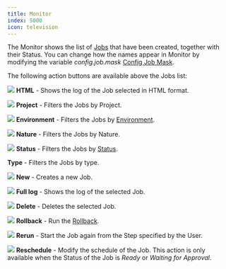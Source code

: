 ```yaml
---
title: Monitor
index: 5000
icon: television
---
```


The Monitor shows the list of [Jobs](/concepts/job) that have been created, together with their Status.  You can change
how the names appear in Monitor by modifying the variable *config.job.mask* [Config Job Mask](/how-to/config-job-mask).

The following action buttons are available above the Jobs list:

![](/static/images/icons/logo-html.svg) **HTML** - Shows the log of the Job selected in HTML format.

![](/static/images/icons/project.svg) **Project** - Filters the Jobs by Project.

![](/static/images/icons/ci-bl.svg) **Environment** - Filters the Jobs by [Environment](/concepts/environment).

![](/static/images/icons/nature.svg) **Nature** - Filters the Jobs by Nature.

![](/static/images/icons/state.svg) **Status** - Filters the Jobs by [Status](/concepts/status).

**Type** - Filters the Jobs by type.

![](/static/images/icons/job.svg) **New** - Creates a new Job.

![](/static/images/icons/job-full-log.svg) **Full log** - Shows the log of the selected Job.

![](/static/images/icons/delete.svg) **Delete** - Deletes the selected Job.

![](/static/images/icons/left.svg) **Rollback** - Run the [Rollback](/concepts/rollback).

![](/static/images/icons/job-restart.svg) **Rerun** - Start the Job again from the Step specified by the User.

![](/static/images/icons/datefield.svg) **Reschedule** - Modify the schedule of the Job. This action is only available
when the Status of the Job is *Ready* or *Waiting for Approval*.
